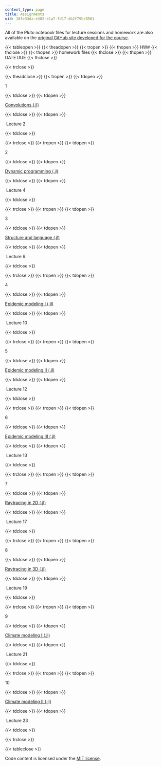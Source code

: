 ```yaml
---
content_type: page
title: Assignments
uid: 18fe33da-e302-e1a7-fd17-db2f79bc5561
---
```


All of the Pluto notebook files for lecture sessions and homework are also available on the [original GitHub site developed for the course](https://github.com/mitmath/18S191/find/Fall20).

{{< tableopen >}}
{{< theadopen >}}
{{< tropen >}}
{{< thopen >}}
HW#
{{< thclose >}}
{{< thopen >}}
homework files
{{< thclose >}}
{{< thopen >}}
DATE DUE
{{< thclose >}}

{{< trclose >}}

{{< theadclose >}}
{{< tropen >}}
{{< tdopen >}}


1


{{< tdclose >}}
{{< tdopen >}}


[Convolutions (.jl)](https://raw.githubusercontent.com/mitmath/18S191/Fall20/homework/homework1/hw1.jl)


{{< tdclose >}}
{{< tdopen >}}


 Lecture 2


{{< tdclose >}}

{{< trclose >}}
{{< tropen >}}
{{< tdopen >}}


2


{{< tdclose >}}
{{< tdopen >}}


[Dynamic programming (.jl)](https://raw.githubusercontent.com/mitmath/18S191/Fall20/homework/homework2/hw2.jl)


{{< tdclose >}}
{{< tdopen >}}


 Lecture 4


{{< tdclose >}}

{{< trclose >}}
{{< tropen >}}
{{< tdopen >}}


3


{{< tdclose >}}
{{< tdopen >}}


[Structure and language (.jl)](https://raw.githubusercontent.com/mitmath/18S191/Fall20/homework/homework3/hw3.jl)


{{< tdclose >}}
{{< tdopen >}}


 Lecture 6


{{< tdclose >}}

{{< trclose >}}
{{< tropen >}}
{{< tdopen >}}


4


{{< tdclose >}}
{{< tdopen >}}


[Epidemic modeling I (.jl)](https://raw.githubusercontent.com/mitmath/18S191/Fall20/homework/homework4/hw4.jl)


{{< tdclose >}}
{{< tdopen >}}


 Lecture 10


{{< tdclose >}}

{{< trclose >}}
{{< tropen >}}
{{< tdopen >}}


5


{{< tdclose >}}
{{< tdopen >}}


[Epidemic modeling II (.jl)](https://raw.githubusercontent.com/mitmath/18S191/Fall20/homework/homework5/hw5.jl)


{{< tdclose >}}
{{< tdopen >}}


 Lecture 12


{{< tdclose >}}

{{< trclose >}}
{{< tropen >}}
{{< tdopen >}}


6


{{< tdclose >}}
{{< tdopen >}}


[Epidemic modeling III (.jl)](https://raw.githubusercontent.com/mitmath/18S191/Fall20/homework/homework6/hw6.jl)


{{< tdclose >}}
{{< tdopen >}}


 Lecture 13


{{< tdclose >}}

{{< trclose >}}
{{< tropen >}}
{{< tdopen >}}


7


{{< tdclose >}}
{{< tdopen >}}


[Raytracing in 2D (.jl)](https://raw.githubusercontent.com/mitmath/18S191/Fall20/homework/homework7/hw7.jl)


{{< tdclose >}}
{{< tdopen >}}


 Lecture 17


{{< tdclose >}}

{{< trclose >}}
{{< tropen >}}
{{< tdopen >}}


8


{{< tdclose >}}
{{< tdopen >}}


[Raytracing in 3D (.jl)](https://raw.githubusercontent.com/mitmath/18S191/Fall20/homework/homework8/hw8.jl)


{{< tdclose >}}
{{< tdopen >}}


 Lecture 19


{{< tdclose >}}

{{< trclose >}}
{{< tropen >}}
{{< tdopen >}}


9


{{< tdclose >}}
{{< tdopen >}}


[Climate modeling I (.jl)](https://raw.githubusercontent.com/mitmath/18S191/Fall20/homework/homework9/hw9.jl)


{{< tdclose >}}
{{< tdopen >}}


 Lecture 21


{{< tdclose >}}

{{< trclose >}}
{{< tropen >}}
{{< tdopen >}}


10


{{< tdclose >}}
{{< tdopen >}}


[Climate modeling II (.jl)](https://raw.githubusercontent.com/mitmath/18S191/Fall20/homework/homework10/hw10.jl)


{{< tdclose >}}
{{< tdopen >}}


 Lecture 23


{{< tdclose >}}

{{< trclose >}}

{{< tableclose >}}

Code content is licensed under the [MIT license](https://opensource.org/licenses/MIT).